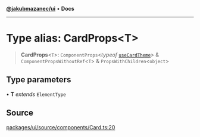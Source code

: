[**@jakubmazanec/ui**](../README.md) • **Docs**

---

# Type alias: CardProps\<T\>

> **CardProps**\<`T`\>: `ComponentProps`\<_typeof_ [`useCardTheme`](../functions/useCardTheme.md)\>
> & `ComponentPropsWithoutRef`\<`T`\> & `PropsWithChildren`\<`object`\>

## Type parameters

• **T** _extends_ `ElementType`

## Source

[packages/ui/source/components/Card.ts:20](https://github.com/jakubmazanec/tools/blob/bb20df5276ddb119762948adc2cda520aef09f0f/packages/ui/source/components/Card.ts#L20)

